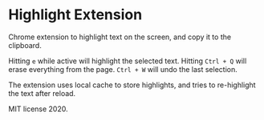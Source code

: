 # Highlight Extension

Chrome extension to highlight text on the screen, and copy it to the clipboard.

Hitting `e` while active will highlight the selected text. Hitting `Ctrl + Q` will erase everything from the page. `Ctrl + W` will undo the last selection.

The extension uses local cache to store highlights, and tries to re-highlight the text after reload.

MIT license 2020.